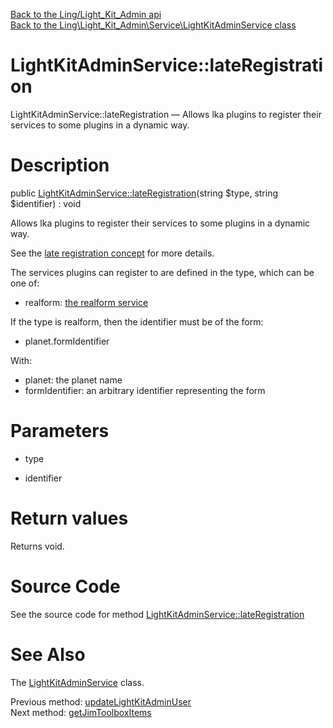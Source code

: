 [Back to the Ling/Light_Kit_Admin api](https://github.com/lingtalfi/Light_Kit_Admin/blob/master/doc/api/Ling/Light_Kit_Admin.md)<br>
[Back to the Ling\Light_Kit_Admin\Service\LightKitAdminService class](https://github.com/lingtalfi/Light_Kit_Admin/blob/master/doc/api/Ling/Light_Kit_Admin/Service/LightKitAdminService.md)


LightKitAdminService::lateRegistration
================



LightKitAdminService::lateRegistration — Allows lka plugins to register their services to some plugins in a dynamic way.




Description
================


public [LightKitAdminService::lateRegistration](https://github.com/lingtalfi/Light_Kit_Admin/blob/master/doc/api/Ling/Light_Kit_Admin/Service/LightKitAdminService/lateRegistration.md)(string $type, string $identifier) : void




Allows lka plugins to register their services to some plugins in a dynamic way.

See the [late registration concept](https://github.com/lingtalfi/Light/blob/master/personal/mydoc/pages/design/late-service-registration.md) for more details.

The services plugins can register to are defined in the type, which can be one of:

- realform: [the realform service](https://github.com/lingtalfi/Light_Realform)


If the type is realform, then the identifier must be of the form:

- planet.formIdentifier

With:

- planet: the planet name
- formIdentifier: an arbitrary identifier representing the form




Parameters
================


- type

    

- identifier

    


Return values
================

Returns void.








Source Code
===========
See the source code for method [LightKitAdminService::lateRegistration](https://github.com/lingtalfi/Light_Kit_Admin/blob/master/Service/LightKitAdminService.php#L412-L439)


See Also
================

The [LightKitAdminService](https://github.com/lingtalfi/Light_Kit_Admin/blob/master/doc/api/Ling/Light_Kit_Admin/Service/LightKitAdminService.md) class.

Previous method: [updateLightKitAdminUser](https://github.com/lingtalfi/Light_Kit_Admin/blob/master/doc/api/Ling/Light_Kit_Admin/Service/LightKitAdminService/updateLightKitAdminUser.md)<br>Next method: [getJimToolboxItems](https://github.com/lingtalfi/Light_Kit_Admin/blob/master/doc/api/Ling/Light_Kit_Admin/Service/LightKitAdminService/getJimToolboxItems.md)<br>

